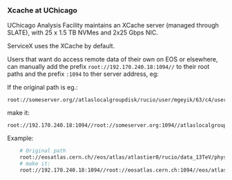 ### <span id="xcache_uchicago"></span> Xcache at UChicago

UChicago Analysis Facility maintains an XCache server (managed through SLATE), with 25 x 1.5 TB NVMes and 2x25 Gbps NIC.

ServiceX uses the XCache by default.

Users that want do access remote data of their own on EOS or elsewhere, can manually add the prefix `root://192.170.240.18:1094//` to their root paths and the prefix `:1094` to ther server address, eg:

If the original path is eg.:

    root://someserver.org//atlaslocalgroupdisk/rucio/user/mgeyik/63/c4/user.mgeyik.26617246._000006.out.root

make it:

    root://192.170.240.18:1094//root://someserver.org:1094//atlaslocalgroupdisk/rucio/user/mgeyik/63/c4/user.mgeyik.26617246._000006.out.root
    
Example:

```bash
    # Original path
    root://eosatlas.cern.ch//eos/atlas/atlastier0/rucio/data_13TeV/physics1/data_13TeV.004345.physics_Main.eaq./data_13TeV.004345.physics_Main.eaq_0001.root’
    # make it:
    root://192.170.240.18:1094//root://eosatlas.cern.ch:1094//eos/atlas/atlastier0/rucio/data_13TeV/physics1/data_13TeV.004345.physics_Main.eaq./data_13TeV.004345.physics_Main.eaq_0001.root
```
 
